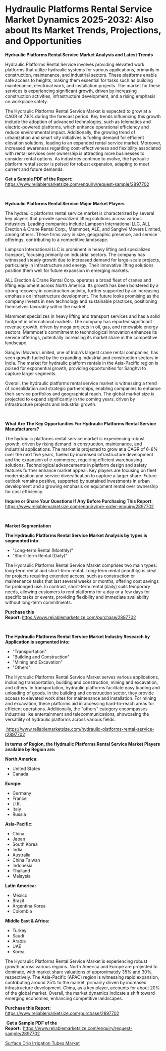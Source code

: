 <p><h1>Hydraulic Platforms Rental Service Market Dynamics 2025-2032: Also about Its Market Trends, Projections, and Opportunities</h1></p><p><strong>Hydraulic Platforms Rental Service Market Analysis and Latest Trends</strong></p>
<p><p>Hydraulic Platforms Rental Service involves providing elevated work platforms that utilize hydraulic systems for various applications, primarily in construction, maintenance, and industrial sectors. These platforms enable safe access to heights, making them essential for tasks such as building maintenance, electrical work, and installation projects. The market for these services is experiencing significant growth, driven by increasing construction activities, infrastructure development, and a rising emphasis on workplace safety.</p><p>The Hydraulic Platforms Rental Service Market is expected to grow at a CAGR of 7.8% during the forecast period. Key trends influencing this growth include the adoption of advanced technologies, such as telematics and electric-powered platforms, which enhance operational efficiency and reduce environmental impact. Additionally, the growing trend of urbanization and smart city initiatives is fueling demand for efficient elevation solutions, leading to an expanded rental service market. Moreover, increased awareness regarding cost-effectiveness and flexibility associated with rental services over ownership is attracting more businesses to consider rental options. As industries continue to evolve, the hydraulic platform rental sector is poised for robust expansion, adapting to meet current and future demands.</p></p>
<p><strong>Get a Sample PDF of the Report:&nbsp;</strong> <a href="https://www.reliablemarketsize.com/enquiry/request-sample/2897702?utm_campaign=1743&utm_medium=2&utm_source=Github&utm_content=ia&utm_term=15032025&utm_id=hydraulic-platforms-rental-service">https://www.reliablemarketsize.com/enquiry/request-sample/2897702</a></p>
<p>&nbsp;</p>
<p><strong>Hydraulic Platforms Rental Service Major Market Players</strong></p>
<p><p>The hydraulic platforms rental service market is characterized by several key players that provide specialized lifting solutions across various industries. Leading companies include Lampson International LLC, ALL Erection & Crane Rental Corp., Mammoet, ALE, and Sanghvi Movers Limited, among others. These firms vary in size, geographic presence, and service offerings, contributing to a competitive landscape.</p><p>Lampson International LLC is prominent in heavy lifting and specialized transport, focusing primarily on industrial sectors. The company has witnessed steady growth due to increased demand for large-scale projects, particularly in infrastructure and energy. Their innovative lifting solutions position them well for future expansion in emerging markets.</p><p>ALL Erection & Crane Rental Corp. operates a broad fleet of cranes and lifting equipment across North America. Its growth has been bolstered by a strong recovery in construction activity, further supported by an increasing emphasis on infrastructure development. The future looks promising as the company invests in new technology and sustainable practices, positioning themselves favorably within the market.</p><p>Mammoet specializes in heavy lifting and transport services and has a solid footprint in international markets. The company has reported significant revenue growth, driven by mega projects in oil, gas, and renewable energy sectors. Mammoet's commitment to technological innovation enhances its service offerings, potentially increasing its market share in the competitive landscape.</p><p>Sanghvi Movers Limited, one of India’s largest crane rental companies, has seen growth fueled by the expanding industrial and construction sectors in India. The market for hydraulic platform rentals in the Asia-Pacific region is poised for exponential growth, providing opportunities for Sanghvi to capture larger segments.</p><p>Overall, the hydraulic platforms rental service market is witnessing a trend of consolidation and strategic partnerships, enabling companies to enhance their service portfolios and geographical reach. The global market size is projected to expand significantly in the coming years, driven by infrastructure projects and industrial growth.</p></p>
<p>&nbsp;</p>
<p><strong>What Are The Key Opportunities For Hydraulic Platforms Rental Service Manufacturers?</strong></p>
<p><p>The hydraulic platforms rental service market is experiencing robust growth, driven by rising demand in construction, maintenance, and industrial applications. The market is projected to grow at a CAGR of 6-8% over the next five years, fueled by increased infrastructure development and the expansion of e-commerce, requiring efficient warehousing solutions. Technological advancements in platform design and safety features further enhance market appeal. Key players are focusing on fleet modernization and service diversification to capture a larger share. Future outlook remains positive, supported by sustained investments in urban development and a growing emphasis on equipment rental over ownership for cost efficiency.</p></p>
<p><strong>Inquire or Share Your Questions If Any Before Purchasing This Report:</strong> <a href="https://www.reliablemarketsize.com/enquiry/pre-order-enquiry/2897702?utm_campaign=1743&utm_medium=2&utm_source=Github&utm_content=ia&utm_term=15032025&utm_id=hydraulic-platforms-rental-service">https://www.reliablemarketsize.com/enquiry/pre-order-enquiry/2897702</a></p>
<p>&nbsp;</p>
<p><strong>Market Segmentation</strong></p>
<p><strong>The Hydraulic Platforms Rental Service Market Analysis by types is segmented into:</strong></p>
<p><ul><li>"Long-term Rental (Monthly)"</li><li>"Short-term Rental (Daily)"</li></ul></p>
<p><p>The Hydraulic Platforms Rental Service Market comprises two main types: long-term rental and short-term rental. Long-term rental (monthly) is ideal for projects requiring extended access, such as construction or maintenance tasks that last several weeks or months, offering cost savings for prolonged use. In contrast, short-term rental (daily) suits temporary needs, allowing customers to rent platforms for a day or a few days for specific tasks or events, providing flexibility and immediate availability without long-term commitments.</p></p>
<p><strong>Purchase this Report:&nbsp;</strong><a href="https://www.reliablemarketsize.com/purchase/2897702?utm_campaign=1743&utm_medium=2&utm_source=Github&utm_content=ia&utm_term=15032025&utm_id=hydraulic-platforms-rental-service">https://www.reliablemarketsize.com/purchase/2897702</a></p>
<p>&nbsp;</p>
<p><strong>The Hydraulic Platforms Rental Service Market Industry Research by Application is segmented into:</strong></p>
<p><ul><li>"Transportation"</li><li>"Building and Construction"</li><li>"Mining and Excavation"</li><li>"Others"</li></ul></p>
<p><p>The Hydraulic Platforms Rental Service Market serves various applications, including transportation, building and construction, mining and excavation, and others. In transportation, hydraulic platforms facilitate easy loading and unloading of goods. In the building and construction sector, they provide access to elevated work sites for maintenance and installation. For mining and excavation, these platforms aid in accessing hard-to-reach areas for efficient operations. Additionally, the "others" category encompasses industries like entertainment and telecommunications, showcasing the versatility of hydraulic platforms across various fields.</p></p>
<p><a href="https://www.reliablemarketsize.com/hydraulic-platforms-rental-service-r2897702?utm_campaign=1743&utm_medium=2&utm_source=Github&utm_content=ia&utm_term=15032025&utm_id=hydraulic-platforms-rental-service">&nbsp;https://www.reliablemarketsize.com/hydraulic-platforms-rental-service-r2897702</a></p>
<p><strong>In terms of Region, the Hydraulic Platforms Rental Service Market Players available by Region are:</strong></p>
<p>
    <p> <strong> North America: </strong>
        <ul>
            <li>United States</li>
            <li>Canada</li>
        </ul>
        </p> 
    <p> <strong> Europe: </strong>
        <ul>
            <li>Germany</li>
            <li>France</li>
            <li>U.K.</li>
            <li>Italy</li>
            <li>Russia</li>
        </ul>
        </p> 
    <p> <strong> Asia-Pacific: </strong>
        <ul>
            <li>China</li>
            <li>Japan</li>
            <li>South Korea</li>
            <li>India</li>
            <li>Australia</li>
            <li>China Taiwan</li>
            <li>Indonesia</li>
            <li>Thailand</li>
            <li>Malaysia</li>
        </ul>
        </p> 
    <p> <strong> Latin America: </strong>
        <ul>
            <li>Mexico</li>
            <li>Brazil</li>
            <li>Argentina Korea</li>
            <li>Colombia</li>
        </ul>
        </p> 
    <p> <strong> Middle East & Africa: </strong>
        <ul>
            <li>Turkey</li>
            <li>Saudi</li>
            <li>Arabia</li>
            <li>UAE</li>
            <li>Korea</li>
        </ul>
    </p>
    </p>
<p><p>The Hydraulic Platforms Rental Service Market is experiencing robust growth across various regions. North America and Europe are projected to dominate, with market share valuations of approximately 35% and 30%, respectively. The Asia-Pacific (APAC) region is witnessing rapid expansion, contributing around 25% to the market, primarily driven by increased infrastructure development. China, as a key player, accounts for about 20% of the global market. Overall, the market dynamics indicate a shift toward emerging economies, enhancing competitive landscapes.</p></p>
<p><strong>Purchase this Report: </strong><a href="https://www.reliablemarketsize.com/purchase/2897702?utm_campaign=1743&utm_medium=2&utm_source=Github&utm_content=ia&utm_term=15032025&utm_id=hydraulic-platforms-rental-service">https://www.reliablemarketsize.com/purchase/2897702</a></p>
<p>&nbsp;<strong>Get a Sample PDF of the Report:&nbsp;&nbsp;</strong><a href="https://www.reliablemarketsize.com/enquiry/request-sample/2897702?utm_campaign=1743&utm_medium=2&utm_source=Github&utm_content=ia&utm_term=15032025&utm_id=hydraulic-platforms-rental-service">https://www.reliablemarketsize.com/enquiry/request-sample/2897702</a></p>
<p><strong></strong></p>
<p><p><a href="https://github.com/willjis/Market-Research-Report-List-1/blob/main/surface-drip-irrigation-tubes-market.md?utm_campaign=1743&utm_medium=2&utm_source=Github&utm_content=ia&utm_term=15032025&utm_id=hydraulic-platforms-rental-service">Surface Drip Irrigation Tubes Market</a></p></p>